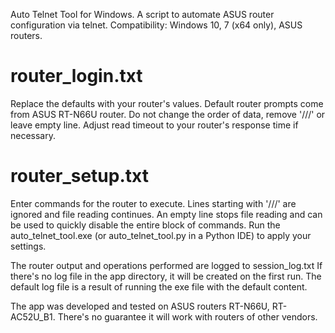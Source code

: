 Auto Telnet Tool for Windows. 
A script to automate ASUS router configuration via telnet.
Compatibility: Windows 10, 7 (x64 only), ASUS routers.

router_login.txt
================
Replace the defaults with your router's values.
Default router prompts come from ASUS RT-N66U router. 
Do not change the order of data, remove '///' or leave empty line.
Adjust read timeout to your router's response time if necessary.

router_setup.txt
================
Enter commands for the router to execute.
Lines starting with '///' are ignored and file reading continues.
An empty line stops file reading and can be used to quickly disable the entire block of commands.
Run the auto_telnet_tool.exe (or auto_telnet_tool.py in a Python IDE) to apply your settings.

The router output and operations performed are logged to session_log.txt 
If there's no log file in the app directory, it will be created on the first run.
The default log file is a result of running the exe file with the default content. 

The app was developed and tested on ASUS routers RT-N66U, RT-AC52U_B1.
There's no guarantee it will work with routers of other vendors.


